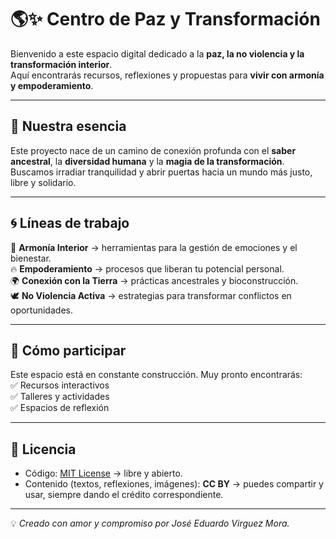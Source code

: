 # 🌎✨ Centro de Paz y Transformación

Bienvenido a este espacio digital dedicado a la **paz, la no violencia y la transformación interior**.  
Aquí encontrarás recursos, reflexiones y propuestas para **vivir con armonía y empoderamiento**.

---

## 🔮 Nuestra esencia
Este proyecto nace de un camino de conexión profunda con el **saber ancestral**, la **diversidad humana** y la **magia de la transformación**.  
Buscamos irradiar tranquilidad y abrir puertas hacia un mundo más justo, libre y solidario.

---

## 🌀 Líneas de trabajo
🌱 **Armonía Interior** → herramientas para la gestión de emociones y el bienestar.  
🔥 **Empoderamiento** → procesos que liberan tu potencial personal.  
🌍 **Conexión con la Tierra** → prácticas ancestrales y bioconstrucción.  
🕊️ **No Violencia Activa** → estrategias para transformar conflictos en oportunidades.  

---

## 🤝 Cómo participar
Este espacio está en constante construcción. Muy pronto encontrarás:  
✅ Recursos interactivos  
✅ Talleres y actividades  
✅ Espacios de reflexión  

---

## 📜 Licencia
- Código: [MIT License](LICENSE) → libre y abierto.  
- Contenido (textos, reflexiones, imágenes): **CC BY** → puedes compartir y usar, siempre dando el crédito correspondiente.  

---

💡 *Creado con amor y compromiso por José Eduardo Virguez Mora.*
